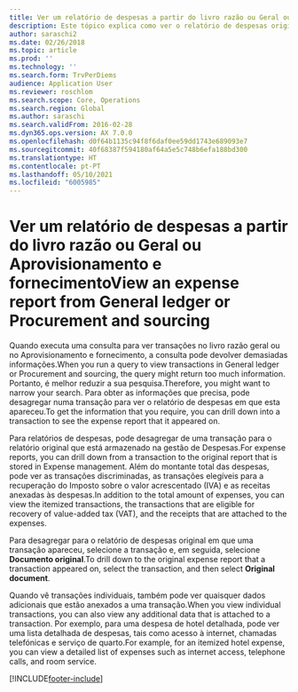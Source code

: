 ```yaml
---
title: Ver um relatório de despesas a partir do livro razão ou Geral ou Aprovisionamento e fornecimento
description: Este tópico explica como ver o relatório de despesas original em que uma transação apareceu.
author: saraschi2
ms.date: 02/26/2018
ms.topic: article
ms.prod: ''
ms.technology: ''
ms.search.form: TrvPerDiems
audience: Application User
ms.reviewer: roschlom
ms.search.scope: Core, Operations
ms.search.region: Global
ms.author: saraschi
ms.search.validFrom: 2016-02-28
ms.dyn365.ops.version: AX 7.0.0
ms.openlocfilehash: d0f64b1135c94f8f6daf0ee59dd1743e689093e7
ms.sourcegitcommit: 40f68387f594180af64a5e5c748b6efa188bd300
ms.translationtype: HT
ms.contentlocale: pt-PT
ms.lasthandoff: 05/10/2021
ms.locfileid: "6005985"
---
```

# <a name="view-an-expense-report-from-general-ledger-or-procurement-and-sourcing"></a><span data-ttu-id="b61d1-103">Ver um relatório de despesas a partir do livro razão ou Geral ou Aprovisionamento e fornecimento</span><span class="sxs-lookup"><span data-stu-id="b61d1-103">View an expense report from General ledger or Procurement and sourcing</span></span>

<span data-ttu-id="b61d1-104">Quando executa uma consulta para ver transações no livro razão geral ou no Aprovisionamento e fornecimento, a consulta pode devolver demasiadas informações.</span><span class="sxs-lookup"><span data-stu-id="b61d1-104">When you run a query to view transactions in General ledger or Procurement and sourcing, the query might return too much information.</span></span> <span data-ttu-id="b61d1-105">Portanto, é melhor reduzir a sua pesquisa.</span><span class="sxs-lookup"><span data-stu-id="b61d1-105">Therefore, you might want to narrow your search.</span></span> <span data-ttu-id="b61d1-106">Para obter as informações que precisa, pode desagregar numa transação para ver o relatório de despesas em que esta apareceu.</span><span class="sxs-lookup"><span data-stu-id="b61d1-106">To get the information that you require, you can drill down into a transaction to see the expense report that it appeared on.</span></span>

<span data-ttu-id="b61d1-107">Para relatórios de despesas, pode desagregar de uma transação para o relatório original que está armazenado na gestão de Despesas.</span><span class="sxs-lookup"><span data-stu-id="b61d1-107">For expense reports, you can drill down from a transaction to the original report that is stored in Expense management.</span></span> <span data-ttu-id="b61d1-108">Além do montante total das despesas, pode ver as transações discriminadas, as transações elegíveis para a recuperação do Imposto sobre o valor acrescentado (IVA) e as receitas anexadas às despesas.</span><span class="sxs-lookup"><span data-stu-id="b61d1-108">In addition to the total amount of expenses, you can view the itemized transactions, the transactions that are eligible for recovery of value-added tax (VAT), and the receipts that are attached to the expenses.</span></span>

<span data-ttu-id="b61d1-109">Para desagregar para o relatório de despesas original em que uma transação apareceu, selecione a transação e, em seguida, selecione **Documento original**.</span><span class="sxs-lookup"><span data-stu-id="b61d1-109">To drill down to the original expense report that a transaction appeared on, select the transaction, and then select **Original document**.</span></span>

<span data-ttu-id="b61d1-110">Quando vê transações individuais, também pode ver quaisquer dados adicionais que estão anexados a uma transação.</span><span class="sxs-lookup"><span data-stu-id="b61d1-110">When you view individual transactions, you can also view any additional data that is attached to a transaction.</span></span> <span data-ttu-id="b61d1-111">Por exemplo, para uma despesa de hotel detalhada, pode ver uma lista detalhada de despesas, tais como acesso à internet, chamadas telefónicas e serviço de quarto.</span><span class="sxs-lookup"><span data-stu-id="b61d1-111">For example, for an itemized hotel expense, you can view a detailed list of expenses such as internet access, telephone calls, and room service.</span></span>


[!INCLUDE[footer-include](../includes/footer-banner.md)]